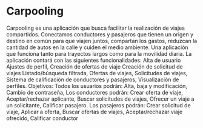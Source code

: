 # Carpooling
Carpooling es una aplicación que busca facilitar la realización de viajes compartidos. Conectamos conductores y pasajeros que tienen un origen y destino en común para que viajen juntos, compartan los gastos, reduzcan la cantidad de autos en la calle y cuiden el medio ambiente. Una aplicación que funciona tanto para trayectos largos como para la movilidad diaria. La aplicación contará con las siguientes funcionalidades: Alta de usuario Ajustes de perfil, Creación de ofertas de viaje Creación de solicitud de viajes Listado/búsqueda filtrada, Ofertas de viajes, Solicitudes de viajes, Sistema de calificación de conductores y pasajeros, Visualización de perfiles. Objetivos: Todos los usuarios podrán: Alta, baja y modificación, Cambio de contraseña, Los conductores podrán: Crear oferta de viaje, Aceptar/rechazar aplicante, Buscar solicitudes de viajes, Ofrecer un viaje a un solicitante, Calificar pasajero. Los pasajeros podrán: Crear solicitud de viaje, Aplicar a oferta, Buscar ofertas de viajes, Aceptar/rechazar viaje ofrecido, Calificar conductor
